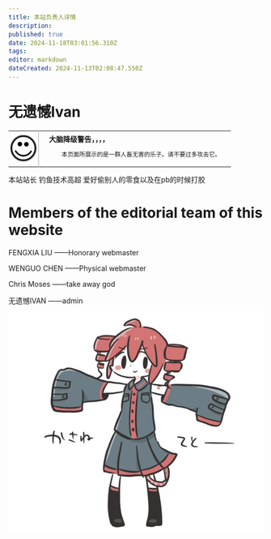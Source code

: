 ```yaml
---
title: 本站负责人详情
description: 
published: true
date: 2024-11-18T03:01:56.310Z
tags: 
editor: markdown
dateCreated: 2024-11-13T02:08:47.550Z
---
```




# 无遗憾Ivan
<table class="custom-table">
  <tr>
    <td style="width: 55px; padding: 2px; text-align: center; border-right:1px solid #AAA;">
      <img src="/乐子.png" alt="乐子.png" />
    </td>
    <td style="padding: 5px 20px;">
      <b>大脑降级警告，，，，</b>
      <div style="font-size: smaller; margin: 2px 0px 2px 25px;">
        <p>本页面所展示的是一群人畜无害的乐子。请不要过多攻击它。</p >
      </div>
    </td>
  </tr>
</table>
本站站长 钓鱼技术高超 爱好偷别人的零食以及在pb的时候打胶

# Members of the editorial team of this website

FENGXIA LIU ——Honorary webmaster

WENGUO CHEN ——Physical webmaster

Chris Moses ——take away god

无遗憾IVAN ——admin
![teto.png](/teto.png)